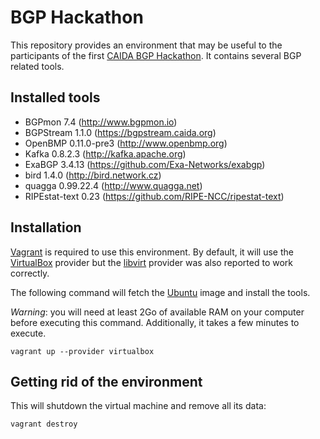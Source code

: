 # BGP Hackathon

This repository provides an environment that may be useful to the participants
of the first [CAIDA BGP Hackathon](https://github.com/CAIDA/bgp-hackathon). It
contains several BGP related tools.

## Installed tools

  * BGPmon 7.4 (http://www.bgpmon.io)
  * BGPStream 1.1.0 (https://bgpstream.caida.org)
  * OpenBMP 0.11.0-pre3 (http://www.openbmp.org)
  * Kafka 0.8.2.3 (http://kafka.apache.org)
  * ExaBGP 3.4.13 (https://github.com/Exa-Networks/exabgp)
  * bird 1.4.0 (http://bird.network.cz)
  * quagga 0.99.22.4 (http://www.quagga.net)
  * RIPEstat-text 0.23 (https://github.com/RIPE-NCC/ripestat-text)

## Installation

[Vagrant](https://www.vagrantup.com) is required to use this environment. By
default, it will use the [VirtualBox](https://www.virtualbox.org) provider but
the [libvirt](https://github.com/pradels/vagrant-libvirt) provider was also
reported to work correctly.

The following command will fetch the [Ubuntu](https://www.ubuntu.com) image and
install the tools.

*Warning*: you will need at least 2Go of available RAM on your computer before
executing this command. Additionally, it takes a few minutes to execute.

```shell
vagrant up --provider virtualbox
```

## Getting rid of the environment

This will shutdown the virtual machine and remove all its data:
```shell
vagrant destroy
```
